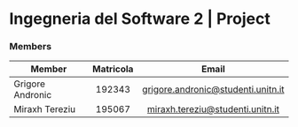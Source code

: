 # Ingegneria del Software 2 | Project

### Members

| Member        | Matricola           | Email  |
| ------------- |:-------------:| :-----:|
| Grigore Andronic      | 192343 | grigore.andronic@studenti.unitn.it |
| Miraxh Tereziu        | 195067 | miraxh.tereziu@studenti.unitn.it   |

